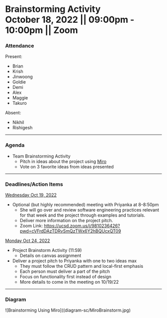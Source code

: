 <h1>Brainstorming Activity <br /> October 18, 2022 || 09:00pm - 10:00pm || Zoom
</h1>

### Attendance 
Present:
- Brian
- Krish
- Jinwoong
- Goldie
- Demi
- Alex
- Maggie
- Takuro


Absent: 
- Nikhil
- Rishigesh

---
### Agenda 
- Team Brainstorming Activity
  - Pitch in ideas about the project using [Miro](https://miro.com/)
  - Vote on 3 favorite ideas from ideas presented

---
### Deadlines/Action Items
<ins>Wednesday Oct 19, 2022</ins>
- Optional (but highly recommended) meeting with Priyanka at 8-8:50pm
  - She will go over and review software engineering practices relevant for that week and the project through examples and tutorials.
  - Deliver more information on the project pitch.
  - Zoom Link: https://ucsd.zoom.us/j/9810236426?pwd=cVFrdDAzTDRvSmQzTWx6Y2hBQUcxQT09

<ins>Monday Oct 24, 2022</ins>
- Project Brainstorm Activity (11:59)
  - Details on canvas assignment
- Deliver a project pitch to Priyanka with one to two ideas max
  - They must follow the CRUD pattern and local-first emphasis
  - Each person must deliver a part of the pitch
  - Focus on functionality first instead of design
  - More details to come in the meeting on 10/19/22

---
### Diagram

![Brainstorming Using Miro]((diagram-sc/MiroBrainstorm.jpg)